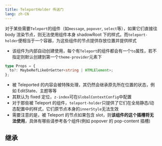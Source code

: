 ```yaml
---
title: TeleportHolder 传送门
lang: zh-CN
---
```


对于某些需要`Teleport`的组件（如`message`, `popover`, `select`等），如果它们直接往 body 渲染节点，则无法使用组件本身 shadowRoot 下的样式。而`teleport-holder`便相当于一个容器，为这些组件的节点提供存放位置并提供样式

- 该组件为内部自动创建使用，每个有`Teleport`的组件都会有一个`to`属性，若不指定则默认创建到第一个`theme-provider`元素下

```ts
type Props = {
  to?: MaybeRefLikeOrGetter<string | HTMLElement>;
};
```

- 被 Teleported 的内容会被特殊处理，其仍然会继承原先所在位置的状态，例如 EditState、主题等等
- 其默认为 fixed 定位，`z-index`可在`GlobalContextConfig`中配置
- 对于那些被 Teleport 的组件，`teleport-holder`只提供了它们在全局静态/动态配置中的样式，它们原节点本身的`innerStyle`无法生效
- 需要注意的是，被 Teleport 的节点如果包含 slot，则**该组件的这个插槽将无法使用**，具体有哪些请参考各个组件(例如 popover 的 pop-content 插槽)

## 继承

<!-- @Code:inherit -->

<!--this file is copied from Chinese md, remove this comment to update it, or it will be overwritten on next build-->